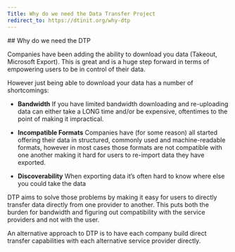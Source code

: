 ```yaml
---
Title: Why do we need the Data Transfer Project
redirect_to: https://dtinit.org/why-dtp
---
```


<div class="section" markdown="1">
## Why do we need the DTP
<div class="mustache">
</div>

Companies have been adding the ability to download you data (Takeout, Microsoft Export). This is great and is a huge step forward in terms of empowering users to be in control of their data.

However just being able to download your data has a number of shortcomings:

* **Bandwidth** If you have limited bandwidth downloading and re-uploading data can either take a LONG time and/or be expensive, oftentimes to the point of making it impractical.

* **Incompatible Formats** Companies have (for some reason) all started offering their data in structured, commonly used and machine-readable formats, however in most cases those formats are not compatible with one another making it hard for users to re-import data they have exported.

* **Discoverability** When exporting data it’s often hard to know where else you could take the data

DTP aims to solve those problems by making it easy for users to directly transfer data directly from one provider to another. This puts both the burden for bandwidth and figuring out compatibility with the service providers and not with the user.

An alternative approach to DTP is to have each company build direct transfer capabilities with each alternative service provider directly.
